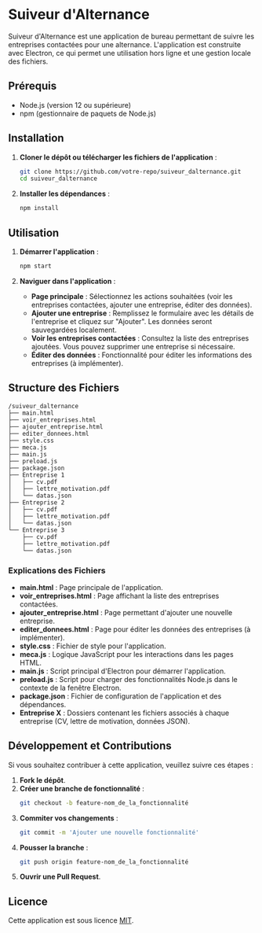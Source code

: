 # Suiveur d'Alternance

Suiveur d'Alternance est une application de bureau permettant de suivre les entreprises contactées pour une alternance. L'application est construite avec Electron, ce qui permet une utilisation hors ligne et une gestion locale des fichiers.

## Prérequis

- Node.js (version 12 ou supérieure)
- npm (gestionnaire de paquets de Node.js)

## Installation

1. **Cloner le dépôt ou télécharger les fichiers de l'application** :
   ```sh
   git clone https://github.com/votre-repo/suiveur_dalternance.git
   cd suiveur_dalternance
   ```

2. **Installer les dépendances** :
   ```sh
   npm install
   ```

## Utilisation

1. **Démarrer l'application** :
   ```sh
   npm start
   ```

2. **Naviguer dans l'application** :
   - **Page principale** : Sélectionnez les actions souhaitées (voir les entreprises contactées, ajouter une entreprise, éditer des données).
   - **Ajouter une entreprise** : Remplissez le formulaire avec les détails de l'entreprise et cliquez sur "Ajouter". Les données seront sauvegardées localement.
   - **Voir les entreprises contactées** : Consultez la liste des entreprises ajoutées. Vous pouvez supprimer une entreprise si nécessaire.
   - **Éditer des données** : Fonctionnalité pour éditer les informations des entreprises (à implémenter).

## Structure des Fichiers

```plaintext
/suiveur_dalternance
├── main.html
├── voir_entreprises.html
├── ajouter_entreprise.html
├── editer_donnees.html
├── style.css
├── meca.js
├── main.js
├── preload.js
├── package.json
├── Entreprise 1
│   ├── cv.pdf
│   ├── lettre_motivation.pdf
│   └── datas.json
├── Entreprise 2
│   ├── cv.pdf
│   ├── lettre_motivation.pdf
│   └── datas.json
└── Entreprise 3
    ├── cv.pdf
    ├── lettre_motivation.pdf
    └── datas.json
```

### Explications des Fichiers

- **main.html** : Page principale de l'application.
- **voir_entreprises.html** : Page affichant la liste des entreprises contactées.
- **ajouter_entreprise.html** : Page permettant d'ajouter une nouvelle entreprise.
- **editer_donnees.html** : Page pour éditer les données des entreprises (à implémenter).
- **style.css** : Fichier de style pour l'application.
- **meca.js** : Logique JavaScript pour les interactions dans les pages HTML.
- **main.js** : Script principal d'Electron pour démarrer l'application.
- **preload.js** : Script pour charger des fonctionnalités Node.js dans le contexte de la fenêtre Electron.
- **package.json** : Fichier de configuration de l'application et des dépendances.
- **Entreprise X** : Dossiers contenant les fichiers associés à chaque entreprise (CV, lettre de motivation, données JSON).

## Développement et Contributions

Si vous souhaitez contribuer à cette application, veuillez suivre ces étapes :

1. **Fork le dépôt**.
2. **Créer une branche de fonctionnalité** :
   ```sh
   git checkout -b feature-nom_de_la_fonctionnalité
   ```
3. **Commiter vos changements** :
   ```sh
   git commit -m 'Ajouter une nouvelle fonctionnalité'
   ```
4. **Pousser la branche** :
   ```sh
   git push origin feature-nom_de_la_fonctionnalité
   ```
5. **Ouvrir une Pull Request**.

## Licence

Cette application est sous licence [MIT](LICENSE).